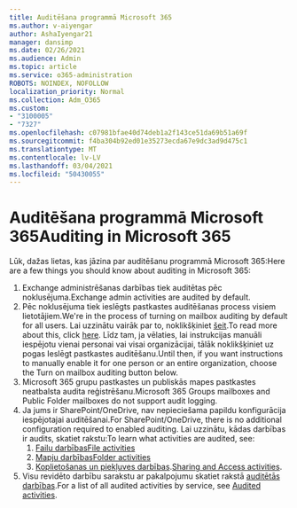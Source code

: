 ```yaml
---
title: Auditēšana programmā Microsoft 365
ms.author: v-aiyengar
author: AshaIyengar21
manager: dansimp
ms.date: 02/26/2021
ms.audience: Admin
ms.topic: article
ms.service: o365-administration
ROBOTS: NOINDEX, NOFOLLOW
localization_priority: Normal
ms.collection: Adm_O365
ms.custom:
- "3100005"
- "7327"
ms.openlocfilehash: c07981bfae40d74deb1a2f143ce51da69b51a69f
ms.sourcegitcommit: f4ba304b92ed01e35273ecda67e9dc3ad9d475c1
ms.translationtype: MT
ms.contentlocale: lv-LV
ms.lasthandoff: 03/04/2021
ms.locfileid: "50430055"
---
```

# <a name="auditing-in-microsoft-365"></a><span data-ttu-id="0aa7f-102">Auditēšana programmā Microsoft 365</span><span class="sxs-lookup"><span data-stu-id="0aa7f-102">Auditing in Microsoft 365</span></span>

<span data-ttu-id="0aa7f-103">Lūk, dažas lietas, kas jāzina par auditēšanu programmā Microsoft 365:</span><span class="sxs-lookup"><span data-stu-id="0aa7f-103">Here are a few things you should know about auditing in Microsoft 365:</span></span>

1. <span data-ttu-id="0aa7f-104">Exchange administrēšanas darbības tiek auditētas pēc noklusējuma.</span><span class="sxs-lookup"><span data-stu-id="0aa7f-104">Exchange admin activities are audited by default.</span></span>
1. <span data-ttu-id="0aa7f-105">Pēc noklusējuma tiek ieslēgts pastkastes auditēšanas process visiem lietotājiem.</span><span class="sxs-lookup"><span data-stu-id="0aa7f-105">We're in the process of turning on mailbox auditing by default for all users.</span></span> <span data-ttu-id="0aa7f-106">Lai uzzinātu vairāk par to, noklikšķiniet [šeit](https://techcommunity.microsoft.com/t5/Security-Privacy-and-Compliance/Exchange-Mailbox-Auditing-will-be-enabled-by-default/ba-p/215171).</span><span class="sxs-lookup"><span data-stu-id="0aa7f-106">To read more about this, click [here](https://techcommunity.microsoft.com/t5/Security-Privacy-and-Compliance/Exchange-Mailbox-Auditing-will-be-enabled-by-default/ba-p/215171).</span></span> <span data-ttu-id="0aa7f-107">Līdz tam, ja vēlaties, lai instrukcijas manuāli iespējotu vienai personai vai visai organizācijai, tālāk noklikšķiniet uz pogas Ieslēgt pastkastes auditēšanu.</span><span class="sxs-lookup"><span data-stu-id="0aa7f-107">Until then, if you want instructions to manually enable it for one person or an entire organization, choose the Turn on mailbox auditing button below.</span></span>
1. <span data-ttu-id="0aa7f-108">Microsoft 365 grupu pastkastes un publiskās mapes pastkastes neatbalsta audita reģistrēšanu.</span><span class="sxs-lookup"><span data-stu-id="0aa7f-108">Microsoft 365 Groups mailboxes and Public Folder mailboxes do not support audit logging.</span></span>
1. <span data-ttu-id="0aa7f-109">Ja jums ir SharePoint/OneDrive, nav nepieciešama papildu konfigurācija iespējotajai auditēšanai.</span><span class="sxs-lookup"><span data-stu-id="0aa7f-109">For SharePoint/OneDrive, there is no additional configuration required to enabled auditing.</span></span> <span data-ttu-id="0aa7f-110">Lai uzzinātu, kādas darbības ir audits, skatiet rakstu:</span><span class="sxs-lookup"><span data-stu-id="0aa7f-110">To learn what activities are audited, see:</span></span>
    1. [<span data-ttu-id="0aa7f-111">Failu darbības</span><span class="sxs-lookup"><span data-stu-id="0aa7f-111">File activities</span></span>](https://docs.microsoft.com/office365/securitycompliance/search-the-audit-log-in-security-and-compliance#file-and-page-activities)
    1. [<span data-ttu-id="0aa7f-112">Mapju darbības</span><span class="sxs-lookup"><span data-stu-id="0aa7f-112">Folder activities</span></span>](https://docs.microsoft.com/office365/securitycompliance/search-the-audit-log-in-security-and-compliance#folder-activities)
    1. <span data-ttu-id="0aa7f-113">[Koplietošanas un piekļuves darbības](https://docs.microsoft.com/office365/securitycompliance/search-the-audit-log-in-security-and-compliance#sharing-and-access-request-activities).</span><span class="sxs-lookup"><span data-stu-id="0aa7f-113">[Sharing and Access activities](https://docs.microsoft.com/office365/securitycompliance/search-the-audit-log-in-security-and-compliance#sharing-and-access-request-activities).</span></span>
1. <span data-ttu-id="0aa7f-114">Visu revidēto darbību sarakstu ar pakalpojumu skatiet rakstā [auditētās darbības](https://docs.microsoft.com/office365/securitycompliance/search-the-audit-log-in-security-and-compliance#audited-activities).</span><span class="sxs-lookup"><span data-stu-id="0aa7f-114">For a list of all audited activities by service, see [Audited activities](https://docs.microsoft.com/office365/securitycompliance/search-the-audit-log-in-security-and-compliance#audited-activities).</span></span>

